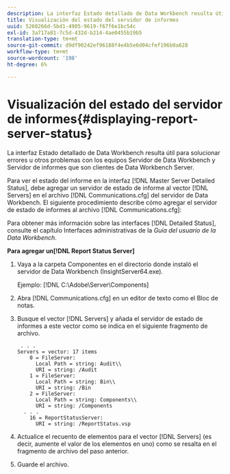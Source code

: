 ```yaml
---
description: La interfaz Estado detallado de Data Workbench resulta útil para solucionar errores u otros problemas con los equipos Servidor de Data Workbench y Servidor de informes que son clientes de Data Workbench Server.
title: Visualización del estado del servidor de informes
uuid: 5260266d-5bd1-4905-9619-f67f6e1bc54c
exl-id: 3a717a81-7c5d-432d-b214-4ae0455b19b5
translation-type: tm+mt
source-git-commit: d9df90242ef96188f4e4b5e6d04cfef196b0a628
workflow-type: tm+mt
source-wordcount: '198'
ht-degree: 6%

---
```


# Visualización del estado del servidor de informes{#displaying-report-server-status}

La interfaz Estado detallado de Data Workbench resulta útil para solucionar errores u otros problemas con los equipos Servidor de Data Workbench y Servidor de informes que son clientes de Data Workbench Server.

Para ver el estado del informe en la interfaz [!DNL Master Server Detailed Status], debe agregar un servidor de estado de informe al vector [!DNL Servers] en el archivo [!DNL Communications.cfg] del servidor de Data Workbench. El siguiente procedimiento describe cómo agregar el servidor de estado de informes al archivo [!DNL Communications.cfg]:

Para obtener más información sobre las interfaces [!DNL Detailed Status], consulte el capítulo Interfaces administrativas de la *Guía del usuario de la Data Workbench*.

**Para agregar un[!DNL Report Status Server]**

1. Vaya a la carpeta Componentes en el directorio donde instaló el servidor de Data Workbench (InsightServer64.exe).

   Ejemplo: [!DNL C:\Adobe\Server\Components]
1. Abra [!DNL Communications.cfg] en un editor de texto como el Bloc de notas.
1. Busque el vector [!DNL Servers] y añada el servidor de estado de informes a este vector como se indica en el siguiente fragmento de archivo.

   ```
    . . .
   Servers = vector: 17 items
       0 = FileServer: 
         Local Path = string: Audit\\
         URI = string: /Audit
       1 = FileServer: 
         Local Path = string: Bin\\
         URI = string: /Bin
       2 = FileServer: 
         Local Path = string: Components\\
         URI = string: /Components
     . . .
       16 = ReportStatusServer: 
         URI = string: /ReportStatus.vsp
   ```

1. Actualice el recuento de elementos para el vector [!DNL Servers] (es decir, aumente el valor de los elementos en uno) como se resalta en el fragmento de archivo del paso anterior.
1. Guarde el archivo.
